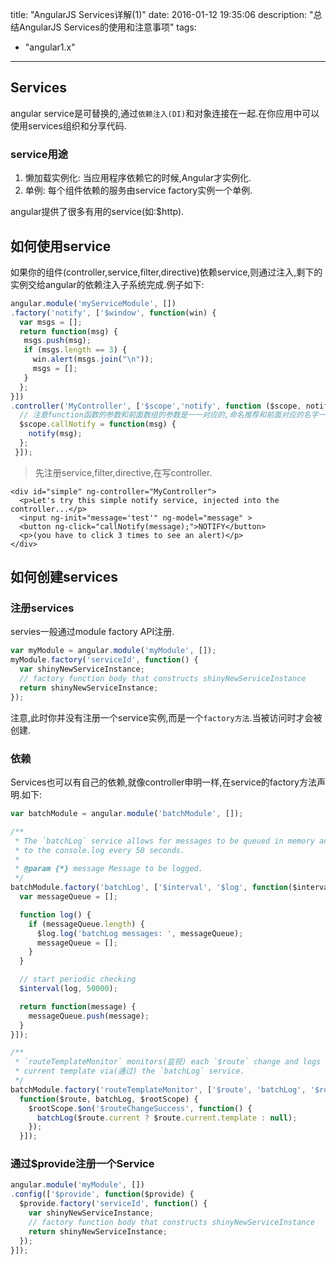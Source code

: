 title: "AngularJS Services详解(1)"
date: 2016-01-12 19:35:06
description: "总结AngularJS Services的使用和注意事项"
tags:
- "angular1.x"
---

## Services

angular service是可替换的,通过`依赖注入(DI)`和对象连接在一起.在你应用中可以使用services组织和分享代码.

### service用途

1. 懒加载实例化: 当应用程序依赖它的时候,Angular才实例化.
2. 单例: 每个组件依赖的服务由service factory实例一个单例.

angular提供了很多有用的service(如:$http).

## 如何使用service

如果你的组件(controller,service,filter,directive)依赖service,则通过注入,剩下的实例交给angular的依赖注入子系统完成.例子如下:

```js
angular.module('myServiceModule', [])
.factory('notify', ['$window', function(win) {
  var msgs = [];
  return function(msg) {
   msgs.push(msg);
   if (msgs.length == 3) {
     win.alert(msgs.join("\n"));
     msgs = [];
   }
  };
}])
.controller('MyController', ['$scope','notify', function ($scope, notify) {
  // 注意function函数的参数和前面数组的参数是一一对应的,命名推荐和前面对应的名字一样.不一样也可以.
  $scope.callNotify = function(msg) {
    notify(msg);
  };
 }]);
```

> 先注册service,filter,directive,在写controller.

```plain
<div id="simple" ng-controller="MyController">
  <p>Let's try this simple notify service, injected into the controller...</p>
  <input ng-init="message='test'" ng-model="message" >
  <button ng-click="callNotify(message);">NOTIFY</button>
  <p>(you have to click 3 times to see an alert)</p>
</div>
```

## 如何创建services

### 注册services

servies一般通过module factory API注册.

```js
var myModule = angular.module('myModule', []);
myModule.factory('serviceId', function() {
  var shinyNewServiceInstance;
  // factory function body that constructs shinyNewServiceInstance
  return shinyNewServiceInstance;
});
```
注意,此时你并没有注册一个service实例,而是一个`factory方法`.当被访问时才会被创建.

### 依赖

Services也可以有自己的依赖,就像controller申明一样,在service的factory方法声明.如下:

```js
var batchModule = angular.module('batchModule', []);

/**
 * The `batchLog` service allows for messages to be queued in memory and flushed
 * to the console.log every 50 seconds.
 *
 * @param {*} message Message to be logged.
 */
batchModule.factory('batchLog', ['$interval', '$log', function($interval, $log) {
  var messageQueue = [];

  function log() {
    if (messageQueue.length) {
      $log.log('batchLog messages: ', messageQueue);
      messageQueue = [];
    }
  }

  // start periodic checking
  $interval(log, 50000);

  return function(message) {
    messageQueue.push(message);
  }
}]);

/**
 * `routeTemplateMonitor` monitors(监视) each `$route` change and logs the
 * current template via(通过) the `batchLog` service.
 */
batchModule.factory('routeTemplateMonitor', ['$route', 'batchLog', '$rootScope',
  function($route, batchLog, $rootScope) {
    $rootScope.$on('$routeChangeSuccess', function() {
      batchLog($route.current ? $route.current.template : null);
    });
  }]);
```

### 通过$provide注册一个Service

```js
angular.module('myModule', [])
.config(['$provide', function($provide) {
  $provide.factory('serviceId', function() {
    var shinyNewServiceInstance;
    // factory function body that constructs shinyNewServiceInstance
    return shinyNewServiceInstance;
  });
}]);
```